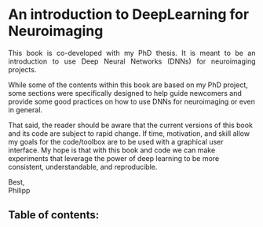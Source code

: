 # An introduction to DeepLearning for Neuroimaging

<p align="justify">This book is co-developed with my PhD thesis. It is meant to be an introduction to use 
Deep Neural Networks (DNNs) for neuroimaging projects.

While some of the contents within this book are based on my PhD project, some sections were specifically 
designed to help guide newcomers and provide some good practices on how to use DNNs for neuroimaging or 
even in general. 

That said, the reader should be aware that the current versions of this book and its code are subject to rapid change.
If time, motivation, and skill allow my goals for the code/toolbox are to be used with a graphical user interface. 
My hope is that with this book and code we can make experiments that leverage the power of deep learning to be more
consistent, understandable, and reproducible.

Best, <br>
Philipp
</p>

## Table of contents:


```{tableofcontents}
```
